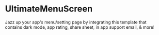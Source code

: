 # UltimateMenuScreen
Jazz up your app's menu/setting page by integrating this template that contains dark mode, app rating, share sheet, in app support email, &amp; more!
